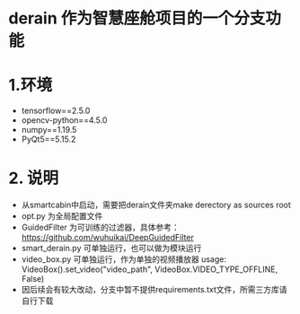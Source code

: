 # derain 作为智慧座舱项目的一个分支功能

# 1.环境
- tensorflow==2.5.0
- opencv-python==4.5.0
- numpy==1.19.5
- PyQt5==5.15.2
# 2. 说明
- 从smartcabin中启动，需要把derain文件夹make derectory as sources root 
- opt.py 为全局配置文件
- GuidedFilter 为可训练的过滤器，具体参考：https://github.com/wuhuikai/DeepGuidedFilter  
- smart_derain.py 可单独运行，也可以做为模块运行
- video_box.py 可单独运行，作为单独的视频播放器
usage: VideoBox().set_video("video_path", VideoBox.VIDEO_TYPE_OFFLINE, False)
- 因后续会有较大改动，分支中暂不提供requirements.txt文件，所需三方库请自行下载
